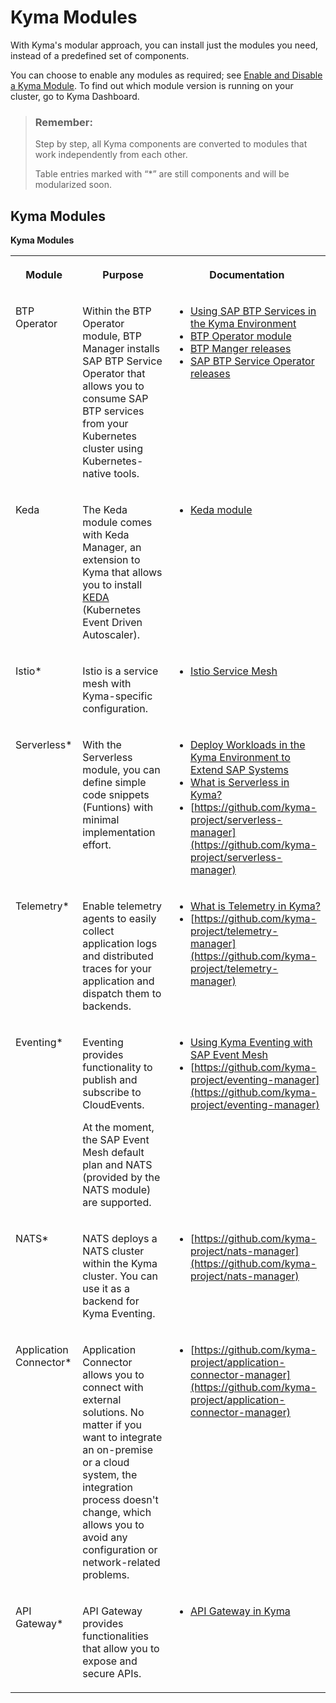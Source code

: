 <!-- loio0dda141a58d54f29a860a4b3164bf4a9 -->

# Kyma Modules

With Kyma's modular approach, you can install just the modules you need, instead of a predefined set of components.



You can choose to enable any modules as required; see [Enable and Disable a Kyma Module](../50-administration-and-ops/enable-and-disable-a-kyma-module-1b548e9.md#loio1b548e9ad4744b978b8b595288b0cb5c). To find out which module version is running on your cluster, go to Kyma Dashboard.

> ### Remember:  
> Step by step, all Kyma components are converted to modules that work independently from each other.
> 
> Table entries marked with “\*” are still components and will be modularized soon.



<a name="loio0dda141a58d54f29a860a4b3164bf4a9__section_rpm_hyz_jxb"/>

## Kyma Modules

**Kyma Modules**


<table>
<tr>
<th valign="top">

Module



</th>
<th valign="top">

Purpose



</th>
<th valign="top">

Documentation



</th>
</tr>
<tr>
<td valign="top">

BTP Operator



</td>
<td valign="top">

Within the BTP Operator module, BTP Manager installs SAP BTP Service Operator that allows you to consume SAP BTP services from your Kubernetes cluster using Kubernetes-native tools.



</td>
<td valign="top">

-   [Using SAP BTP Services in the Kyma Environment](../30-development/using-sap-btp-services-in-the-kyma-environment-ea4dd81.md)
-   [BTP Operator module](https://kyma-project.io/#/btp-manager/user/README)
-   [BTP Manger releases](https://github.com/kyma-project/btp-manager/releases)
-   [SAP BTP Service Operator releases](https://github.com/SAP/sap-btp-service-operator/releases)



</td>
</tr>
<tr>
<td valign="top">

Keda



</td>
<td valign="top">

The Keda module comes with Keda Manager, an extension to Kyma that allows you to install [KEDA](https://keda.sh) \(Kubernetes Event Driven Autoscaler\).



</td>
<td valign="top">

-   [Keda module](https://kyma-project.io/#/keda-manager/user/README)



</td>
</tr>
<tr>
<td valign="top">

Istio\*



</td>
<td valign="top">

Istio is a service mesh with Kyma-specific configuration.



</td>
<td valign="top">

-   [Istio Service Mesh](http://kyma-project.io/#/istio/user/00-overview/00-20-overview-service-mesh)



</td>
</tr>
<tr>
<td valign="top">

Serverless\*



</td>
<td valign="top">

With the Serverless module, you can define simple code snippets \(Funtions\) with minimal implementation effort.



</td>
<td valign="top">

-   [Deploy Workloads in the Kyma Environment to Extend SAP Systems](../30-development/deploy-workloads-in-the-kyma-environment-to-extend-sap-systems-fe4ba5b.md)
-   [What is Serverless in Kyma?](https://kyma-project.io/#/01-overview/serverless/)
-   [https://github.com/kyma-project/serverless-manager](https://github.com/kyma-project/serverless-manager)



</td>
</tr>
<tr>
<td valign="top">

Telemetry\*



</td>
<td valign="top">

Enable telemetry agents to easily collect application logs and distributed traces for your application and dispatch them to backends.



</td>
<td valign="top">

-   [What is Telemetry in Kyma?](https://kyma-project.io/#/01-overview/telemetry/)
-   [https://github.com/kyma-project/telemetry-manager](https://github.com/kyma-project/telemetry-manager)



</td>
</tr>
<tr>
<td valign="top">

Eventing\*



</td>
<td valign="top">

Eventing provides functionality to publish and subscribe to CloudEvents.

At the moment, the SAP Event Mesh default plan and NATS \(provided by the NATS module\) are supported.



</td>
<td valign="top">

-   [Using Kyma Eventing with SAP Event Mesh](../30-development/using-kyma-eventing-with-sap-event-mesh-407d126.md)
-   [https://github.com/kyma-project/eventing-manager](https://github.com/kyma-project/eventing-manager) 



</td>
</tr>
<tr>
<td valign="top">

NATS\*



</td>
<td valign="top">

NATS deploys a NATS cluster within the Kyma cluster. You can use it as a backend for Kyma Eventing.



</td>
<td valign="top">

-   [https://github.com/kyma-project/nats-manager](https://github.com/kyma-project/nats-manager)



</td>
</tr>
<tr>
<td valign="top">

Application Connector\*



</td>
<td valign="top">

Application Connector allows you to connect with external solutions. No matter if you want to integrate an on-premise or a cloud system, the integration process doesn't change, which allows you to avoid any configuration or network-related problems.



</td>
<td valign="top">

-   [https://github.com/kyma-project/application-connector-manager](https://github.com/kyma-project/application-connector-manager)



</td>
</tr>
<tr>
<td valign="top">

API Gateway\*



</td>
<td valign="top">

API Gateway provides functionalities that allow you to expose and secure APIs.



</td>
<td valign="top">

-   [API Gateway in Kyma](https://kyma-project.io/#/01-overview/api-exposure/apix-01-api-gateway)



</td>
</tr>
</table>





